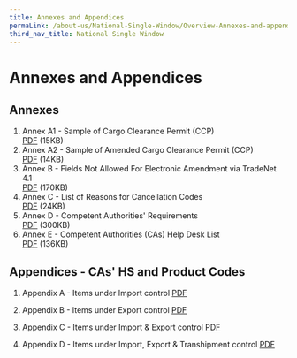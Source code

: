 ```yaml
---
title: Annexes and Appendices
permaLink: /about-us/National-Single-Window/Overview-Annexes-and-appendices
third_nav_title: National Single Window
---
```


# Annexes and Appendices

## Annexes

 1. Annex A1 - Sample of Cargo Clearance Permit (CCP)  <br> [PDF](https://www.customs.gov.sg/-/media/cus/files/about-us/annexes-and-appendices/sampleccporiginal.pdf?la=en&hash=77F233F81105D5718B2D2984E9BFD37802D93E11) (15KB)
 2. Annex A2 - Sample of Amended Cargo Clearance Permit (CCP)  <br> [PDF](https://www.customs.gov.sg/-/media/cus/files/about-us/annexes-and-appendices/sampleccpamendments.pdf?la=en&hash=6A8C182E45E16E298AFE6371A8DBDCF7A28F36B6) (14KB) 
 3. Annex B - Fields Not Allowed For Electronic Amendment via TradeNet 4.1<br>[PDF](https://www.customs.gov.sg/-/media/cus/files/about-us/annexes-and-appendices/annexb_04102013.pdf?la=en&hash=100A04F27DB7753C38BD56B0E52E8EB23FAFF048) (170KB)
 4. Annex C - List of Reasons for Cancellation Codes <br>[PDF](https://www.customs.gov.sg/-/media/cus/files/about-us/annexes-and-appendices/annex-c---list-of-reasons-for-cancellation-codes.pdf?la=en&hash=BAC078B8240E371490FD19C06AD3A56A6036C419) (24KB)
 5. Annex D - Competent Authorities' Requirements <br>[PDF](https://www.customs.gov.sg/-/media/cus/files/about-us/annexes-and-appendices/annex-d---competent-authorities-requirements.pdf?la=en&hash=057440FE313CE92B2EDFD74E5E173D0CD9DEAD70) (300KB) 
 6. Annex E - Competent Authorities (CAs) Help Desk List <br> [PDF](https://www.customs.gov.sg/-/media/cus/files/about-us/annexes-and-appendices/annex-e---ca-helpdesk-list.pdf?la=en&hash=389D47ADFB0ABE83173CF4BAA6308C9466AF067F) (136KB)

## Appendices - CAs' HS and Product Codes

 1. Appendix A - Items under Import control  [PDF](https://www.customs.gov.sg/-/media/cus/files/about-us/annexes-and-appendices/appendix-a---items-under-import-control.pdf?la=en&hash=1610DE043C3E3B177991558BB7036D7CD67C0281)
 
 2. Appendix B - Items under Export control [PDF](https://www.customs.gov.sg/-/media/cus/files/about-us/annexes-and-appendices/appendix-b---items-under-export-control.pdf?la=en&hash=8C3ACA8B49492433AB5F6F5976173DDD1549470C)
 
 3. Appendix C - Items under Import & Export control [PDF](https://www.customs.gov.sg/-/media/cus/files/about-us/annexes-and-appendices/appendix-c---items-under-import-export-control.pdf?la=en&hash=30498A64481D95F8F9D3D95BC4597FE0B23A8D99) 
 
 4. Appendix D - Items under Import, Export & Transhipment control [PDF](https://www.customs.gov.sg/-/media/cus/files/about-us/annexes-and-appendices/appendix-d---items-under-import-export-transhipment-control.pdf?la=en&hash=B9BCA97D84E0D0CF8D4114D7C14FA0BEA25176BF)
